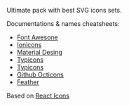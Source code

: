 Ultimate pack with best SVG icons sets.

Documentations & names cheatsheets:
- [Font Awesone](https://react-icons.netlify.com/#/icons/fa) 
- [Ionicons](https://react-icons.netlify.com/#/icons/io) 
- [Material Desing](https://react-icons.netlify.com/#/icons/md) 
- [Typicons](https://react-icons.netlify.com/#/icons/ti) 
- [Typicons](https://react-icons.netlify.com/#/icons/ti) 
- [Github Octicons](https://react-icons.netlify.com/#/icons/go) 
- [Feather](https://react-icons.netlify.com/#/icons/fi) 

Based on [React Icons](https://www.npmjs.com/package/react-icons)

